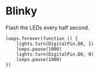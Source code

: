 # Blinky

Flash the LEDs every half second.

```blocks
loops.forever(function () {
    lights.turn(DigitalPin.D0, 1)
    loops.pause(1000)
    lights.turn(DigitalPin.D0, 0)
    loops.pause(1000)
})
```
